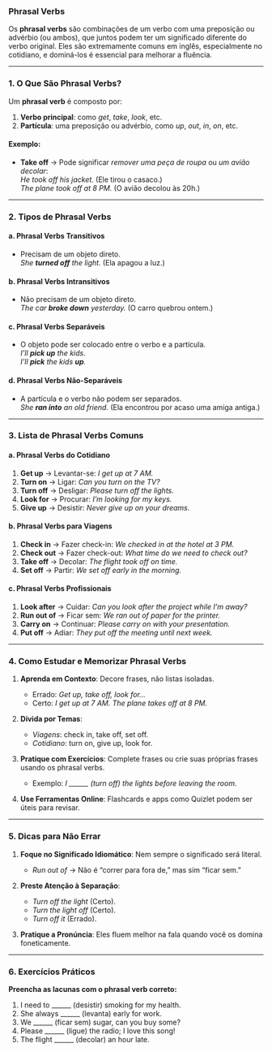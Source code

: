 ### **Phrasal Verbs**  
Os **phrasal verbs** são combinações de um verbo com uma preposição ou advérbio (ou ambos), que juntos podem ter um significado diferente do verbo original. Eles são extremamente comuns em inglês, especialmente no cotidiano, e dominá-los é essencial para melhorar a fluência.

---

### **1. O Que São Phrasal Verbs?**
Um **phrasal verb** é composto por:  
1. **Verbo principal**: como *get*, *take*, *look*, etc.  
2. **Partícula**: uma preposição ou advérbio, como *up*, *out*, *in*, *on*, etc.  

#### Exemplo:
- **Take off** → Pode significar *remover uma peça de roupa* ou *um avião decolar*:  
  *He took off his jacket.* (Ele tirou o casaco.)  
  *The plane took off at 8 PM.* (O avião decolou às 20h.)

---

### **2. Tipos de Phrasal Verbs**
#### **a. Phrasal Verbs Transitivos**  
- Precisam de um objeto direto.  
  *She **turned off** the light.* (Ela apagou a luz.)  

#### **b. Phrasal Verbs Intransitivos**  
- Não precisam de um objeto direto.  
  *The car **broke down** yesterday.* (O carro quebrou ontem.)  

#### **c. Phrasal Verbs Separáveis**  
- O objeto pode ser colocado entre o verbo e a partícula.  
  *I’ll **pick up** the kids.*  
  *I’ll **pick** the kids **up**.*  

#### **d. Phrasal Verbs Não-Separáveis**  
- A partícula e o verbo não podem ser separados.  
  *She **ran into** an old friend.* (Ela encontrou por acaso uma amiga antiga.)

---

### **3. Lista de Phrasal Verbs Comuns**
#### **a. Phrasal Verbs do Cotidiano**
1. **Get up** → Levantar-se: *I get up at 7 AM.*  
2. **Turn on** → Ligar: *Can you turn on the TV?*  
3. **Turn off** → Desligar: *Please turn off the lights.*  
4. **Look for** → Procurar: *I’m looking for my keys.*  
5. **Give up** → Desistir: *Never give up on your dreams.*  

#### **b. Phrasal Verbs para Viagens**
1. **Check in** → Fazer check-in: *We checked in at the hotel at 3 PM.*  
2. **Check out** → Fazer check-out: *What time do we need to check out?*  
3. **Take off** → Decolar: *The flight took off on time.*  
4. **Set off** → Partir: *We set off early in the morning.*  

#### **c. Phrasal Verbs Profissionais**
1. **Look after** → Cuidar: *Can you look after the project while I’m away?*  
2. **Run out of** → Ficar sem: *We ran out of paper for the printer.*  
3. **Carry on** → Continuar: *Please carry on with your presentation.*  
4. **Put off** → Adiar: *They put off the meeting until next week.*  

---

### **4. Como Estudar e Memorizar Phrasal Verbs**
1. **Aprenda em Contexto**: Decore frases, não listas isoladas.  
   - Errado: *Get up, take off, look for...*  
   - Certo: *I get up at 7 AM. The plane takes off at 8 PM.*  

2. **Divida por Temas**:  
   - *Viagens*: check in, take off, set off.  
   - *Cotidiano*: turn on, give up, look for.  

3. **Pratique com Exercícios**: Complete frases ou crie suas próprias frases usando os phrasal verbs.  
   - Exemplo: *I ______ (turn off) the lights before leaving the room.*

4. **Use Ferramentas Online**: Flashcards e apps como Quizlet podem ser úteis para revisar.

---

### **5. Dicas para Não Errar**
1. **Foque no Significado Idiomático**: Nem sempre o significado será literal.  
   - *Run out of* → Não é “correr para fora de,” mas sim “ficar sem.”  

2. **Preste Atenção à Separação**:  
   - *Turn off the light* (Certo).  
   - *Turn the light off* (Certo).  
   - *Turn off it* (Errado).  

3. **Pratique a Pronúncia**: Eles fluem melhor na fala quando você os domina foneticamente.  

---

### **6. Exercícios Práticos**
**Preencha as lacunas com o phrasal verb correto:**
1. I need to ______ (desistir) smoking for my health.  
2. She always ______ (levanta) early for work.  
3. We ______ (ficar sem) sugar, can you buy some?  
4. Please ______ (ligue) the radio; I love this song!  
5. The flight ______ (decolar) an hour late.


